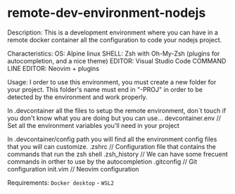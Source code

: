 # remote-dev-environment-nodejs

Description:
This is a development environment where you can have in a remote docker container all the configuration to code your nodejs project.

Characteristics:
OS:                     Alpine linux
SHELL:                  Zsh with Oh-My-Zsh (plugins for autocompletion, and a nice theme)
EDITOR:                 Visual Studio Code
COMMAND LINE EDITOR:    Neovim + plugins

Usage:
I order to use this environment, you must create a new folder for your project. This folder's name must end in "-PROJ" in order to be detected by the environment and work properly.

In .devcontainer all the files to setup the remote environment, don´t touch if you don't know what you are doing but you can use...
devcontainer.env    // Set all the environment variables you'll need in your project 

In .devcontainer/config path you will find all the environment config files that you will can customize.
.zshrc          // Configuration file that contains the commands that run the zsh shell
.zsh_history    // We can have some frecuent commands in orther to use by the autocompletion
.gitconfig      // Git configuration
init.vim        // Neovim configuration

Requirements:
`Docker desktop` - `WSL2`

